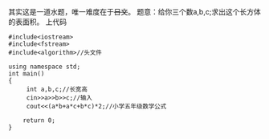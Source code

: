 其实这是一道水题，唯一难度在于~~日文~~。
题意：给你三个数a,b,c;求出这个长方体的表面积。
上代码
```
#include<iostream>
#include<fstream>
#include<algorithm>//头文件

using namespace std;
int main()
{
     int a,b,c;//长宽高
	 cin>>a>>b>>c;//输入
	 cout<<(a*b+a*c+b*c)*2;//小学五年级数学公式

    return 0;
}
```